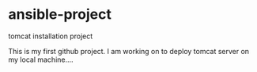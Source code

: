 # ansible-project
tomcat installation project

This is my first github project. I am working on to deploy tomcat server on my local machine....

